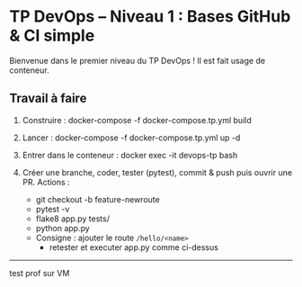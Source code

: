 # TP DevOps – Niveau 1 : Bases GitHub & CI simple

Bienvenue dans le premier niveau du TP DevOps ! 
Il est fait usage de conteneur.

## Travail à faire
1. Construire :
   docker-compose -f docker-compose.tp.yml build

2. Lancer :
   docker-compose -f docker-compose.tp.yml up -d

3. Entrer dans le conteneur :
   docker exec -it devops-tp bash

4. Créer une branche, coder, tester (pytest), commit & push puis ouvrir une PR.
   Actions :
      - git checkout -b feature-newroute
      - pytest -v
      - flake8 app.py tests/
      - python app.py
      - Consigne : ajouter le route `/hello/<name>`
         - retester et executer app.py comme ci-dessus


---

test prof sur VM

